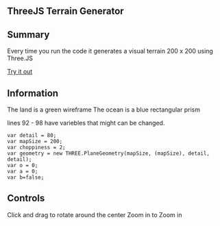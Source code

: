 ThreeJS Terrain Generator
-------------------------

## Summary
Every time you run the code it generates a visual terrain 200 x 200 using Three.JS

[Try it out](https://tylario.github.io/3D-Terrain-Generator/index.html)

## Information
The land is a green wireframe 
The ocean is a blue rectangular prism

lines 92 - 98 have variebles that might can be changed.

	var detail = 80;
	var mapSize = 200;
	var choppiness = 2;
	var geometry = new THREE.PlaneGeometry(mapSize, (mapSize), detail, detail);
	var o = 0;
	var a = 0;
	var b=false;

## Controls
Click and drag to rotate around the center
Zoom in to Zoom in
